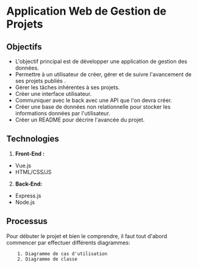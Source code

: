 # Application Web de Gestion de Projets

## Objectifs 

- L'objectif principal est de développer une application de gestion des données.
- Permettre à un utilisateur de créer, gérer et de suivre l'avancement de ses projets publiés .
- Gérer les tâches inhérentes à ses projets.
- Créer une interface utilisateur.
- Communiquer avec le back avec une API que l'on devra créer.
- Créer une base de données non relationnelle pour stocker les informations données par l'utilisateur.
- Créer un README pour décrire l'avancée du projet.

## Technologies

1. **Front-End :**

- Vue.js
- HTML/CSS/JS

2. **Back-End:**

- Express.js
- Node.js

## Processus

Pour débuter le projet et bien le comprendre, il faut tout d'abord commencer par effectuer différents diagrammes:

        1. Diagramme de cas d'utilisation
        2. Diagramme de classe